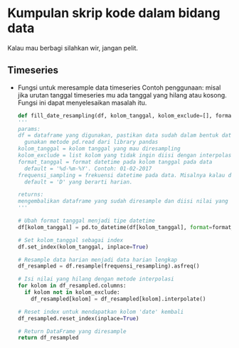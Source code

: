 # Kumpulan skrip kode dalam bidang data
Kalau mau berbagi silahkan wir, jangan pelit. 
## Timeseries
- Fungsi untuk meresample data timeseries
  Contoh penggunaan: misal jika urutan tanggal timeseries mu ada tanggal yang hilang atau kosong. Fungsi ini dapat menyelesaikan masalah itu.
  ```python
  def fill_date_resampling(df, kolom_tanggal, kolom_exclude=[], format_tanggal='%d-%m-%Y', frequensi_resampling='D'):
  '''
  params:
  df = dataframe yang digunakan, pastikan data sudah dalam bentuk dataframe. 
    gunakan metode pd.read dari library pandas
  kolom_tanggal = kolom tanggal yang mau diresampling
  kolom_exclude = list kolom yang tidak ingin diisi dengan interpolasi
  format_tanggal = format datetime pada kolom tanggal pada data
    default = '%d-%m-%Y'. Contoh: 01-02-2017
  frequensi_sampling = frekuensi datetime pada data. Misalnya kalau data harian, bulanan, atau tahunan.
    default = 'D' yang berarti harian.

  returns:
  mengembalikan dataframe yang sudah diresample dan diisi nilai yang hilang menggunakan interpolasi
  '''

  # Ubah format tanggal menjadi tipe datetime
  df[kolom_tanggal] = pd.to_datetime(df[kolom_tanggal], format=format_tanggal)

  # Set kolom_tanggal sebagai index
  df.set_index(kolom_tanggal, inplace=True)

  # Resample data harian menjadi data harian lengkap
  df_resampled = df.resample(frequensi_resampling).asfreq()

  # Isi nilai yang hilang dengan metode interpolasi
  for kolom in df_resampled.columns:
    if kolom not in kolom_exclude:
      df_resampled[kolom] = df_resampled[kolom].interpolate()

  # Reset index untuk mendapatkan kolom 'date' kembali
  df_resampled.reset_index(inplace=True)

  # Return DataFrame yang diresample
  return df_resampled

  ```

